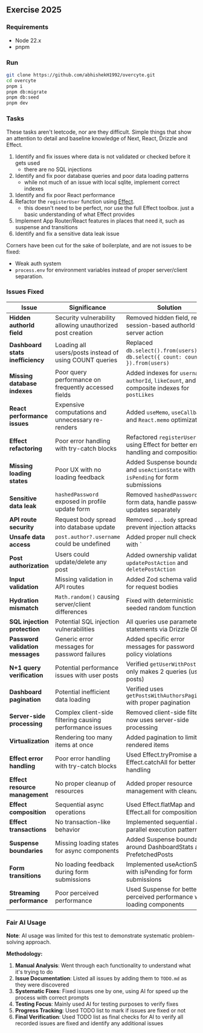 ## Exercise 2025

### Requirements

- Node 22.x
- pnpm

### Run

```bash
git clone https://github.com/abhishekH1992/overcyte.git
cd overcyte
pnpm i
pnpm db:migrate
pnpm db:seed
pnpm dev
```

### Tasks

These tasks aren't leetcode, nor are they difficult. Simple things that show an attention to detail and baseline knowledge of Next, React, Drizzle and Effect.

1. Identify and fix issues where data is not validated or checked before it gets used
   - there are no SQL injections
2. Identify and fix poor database queries and poor data loading patterns
   - while not much of an issue with local sqlite, implement correct indexes
3. Identify and fix poor React performance
4. Refactor the `registerUser` function using [Effect](https://effect.website/).
   - this doesn't need to be perfect, nor use the full Effect toolbox. just a basic understanding of what Effect provides
5. Implement App Router/React features in places that need it, such as suspense and transitions
6. Identify and fix a sensitive data leak issue

Corners have been cut for the sake of boilerplate, and are not issues to be fixed:

- Weak auth system
- `process.env` for environment variables instead of proper server/client separation.

### Issues Fixed

| Issue | Significance | Solution |
|-------|-------------|----------|
| **Hidden authorId field** | Security vulnerability allowing unauthorized post creation | Removed hidden field, rely on session-based authorId from server action |
| **Dashboard stats inefficiency** | Loading all users/posts instead of using COUNT queries | Replaced `db.select().from(users)` with `db.select({ count: count() }).from(users)` |
| **Missing database indexes** | Poor query performance on frequently accessed fields | Added indexes for `username`, `authorId`, `likeCount`, and composite indexes for `postLikes` |
| **React performance issues** | Expensive computations and unnecessary re-renders | Added `useMemo`, `useCallback`, and `React.memo` optimizations |
| **Effect refactoring** | Poor error handling with try-catch blocks | Refactored `registerUser` using Effect for better error handling and composition |
| **Missing loading states** | Poor UX with no loading feedback | Added Suspense boundaries and `useActionState` with `isPending` for form submissions |
| **Sensitive data leak** | `hashedPassword` exposed in profile update form | Removed `hashedPassword` from form data, handle password updates separately |
| **API route security** | Request body spread into database update | Removed `...body` spread to prevent injection attacks |
| **Unsafe data access** | `post.author?.username` could be undefined | Added proper null checking with `|| false` fallback |
| **Post authorization** | Users could update/delete any post | Added ownership validation in `updatePostAction` and `deletePostAction` |
| **Input validation** | Missing validation in API routes | Added Zod schema validation for request bodies |
| **Hydration mismatch** | `Math.random()` causing server/client differences | Fixed with deterministic seeded random function |
| **SQL injection protection** | Potential SQL injection vulnerabilities | All queries use parameterized statements via Drizzle ORM |
| **Password validation messages** | Generic error messages for password failures | Added specific error messages for password policy violations |
| **N+1 query verification** | Potential performance issues with user posts | Verified `getUserWithPosts` only makes 2 queries (user + posts) |
| **Dashboard pagination** | Potential inefficient data loading | Verified uses `getPostsWithAuthorsPaginated` with proper pagination |
| **Server-side processing** | Complex client-side filtering causing performance issues | Removed client-side filtering, now uses server-side processing |
| **Virtualization** | Rendering too many items at once | Added pagination to limit rendered items |
| **Effect error handling** | Poor error handling with try-catch blocks | Used Effect.tryPromise and Effect.catchAll for better error handling |
| **Effect resource management** | No proper cleanup of resources | Added proper resource management with cleanup |
| **Effect composition** | Sequential async operations | Used Effect.flatMap and Effect.all for composition |
| **Effect transactions** | No transaction-like behavior | Implemented sequential and parallel execution patterns |
| **Suspense boundaries** | Missing loading states for async components | Added Suspense boundaries around DashboardStats and PrefetchedPosts |
| **Form transitions** | No loading feedback during form submissions | Implemented useActionState with isPending for form submissions |
| **Streaming performance** | Poor perceived performance | Used Suspense for better perceived performance with loading components |

### Fair AI Usage

**Note**: AI usage was limited for this test to demonstrate systematic problem-solving approach.

**Methodology:**

1. **Manual Analysis**: Went through each functionality to understand what it's trying to do
2. **Issue Documentation**: Listed all issues by adding them to `TODO.md` as they were discovered
3. **Systematic Fixes**: Fixed issues one by one, using AI for speed up the process with correct prompts
4. **Testing Focus**: Mainly used AI for testing purposes to verify fixes
5. **Progress Tracking**: Used TODO list to mark if issues are fixed or not
6. **Final Verification**: Used TODO list as final checks for AI to verify all recorded issues are fixed and identify any additional issues